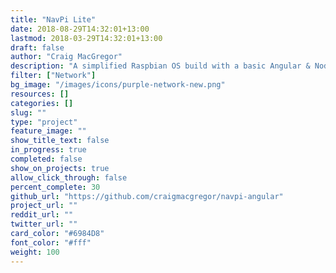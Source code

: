 ```yaml
---
title: "NavPi Lite"
date: 2018-08-29T14:32:01+13:00
lastmod: 2018-03-29T14:32:01+13:00
draft: false
author: "Craig MacGregor"
description: "A simplified Raspbian OS build with a basic Angular & NodeJS interface to manage your NavPi staking device."
filter: ["Network"]
bg_image: "/images/icons/purple-network-new.png"
resources: []
categories: []
slug: ""
type: "project"
feature_image: ""
show_title_text: false
in_progress: true
completed: false
show_on_projects: true
allow_click_through: false
percent_complete: 30
github_url: "https://github.com/craigmacgregor/navpi-angular"
project_url: ""
reddit_url: ""
twitter_url: ""
card_color: "#6984D8"
font_color: "#fff"
weight: 100
---
```

